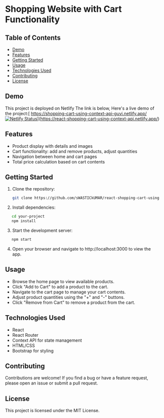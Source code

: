 # Shopping Website with Cart Functionality

## Table of Contents

- [Demo](#demo)
- [Features](#features)
- [Getting Started](#getting-started)
- [Usage](#usage)
- [Technologies Used](#technologies-used)
- [Contributing](#contributing)
- [License](#license)

## Demo

This project is deployed on Netlify The link is below,
Here's a live demo of the project:[ https://shopping-cart-using-context-api-guvi.netlify.app/ [![Netlify Status](https://api.netlify.com/api/v1/badges/722c8d25-06e5-4e64-868b-70e3b7254d4f/deploy-status)](https://app.netlify.com/sites/shopping-cart-using-context-api-guvi/deploys)](https://react-shopping-cart-using-context-api.netlify.app/)

## Features

- Product display with details and images
- Cart functionality: add and remove products, adjust quantities
- Navigation between home and cart pages
- Total price calculation based on cart contents

## Getting Started

1. Clone the repository:

   ```bash
   git clone https://github.com/sWASTICkUMAR/react-shopping-cart-using-context-api.git

   ```

2. Install dependencies:

```bash
   cd your-project
   npm install
```

3. Start the development server:

```bash
   npm start
```

4. Open your browser and navigate to http://localhost:3000 to view the app.

## Usage

- Browse the home page to view available products.
- Click "Add to Cart" to add a product to the cart.
- Navigate to the cart page to manage your cart contents.
- Adjust product quantities using the "+" and "-" buttons.
- Click "Remove from Cart" to remove a product from the cart.

## Technologies Used

- React
- React Router
- Context API for state management
- HTML/CSS
- Bootstrap for styling

## Contributing

Contributions are welcome! If you find a bug or have a feature request, please open an issue or submit a pull request.

## License

This project is licensed under the MIT License.

